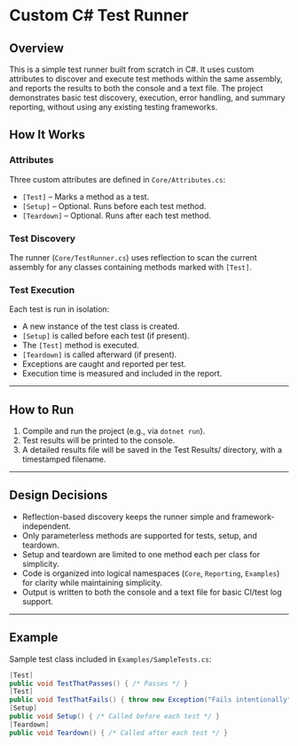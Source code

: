 # Custom C# Test Runner
## Overview ##
This is a simple test runner built from scratch in C#. It uses custom attributes to discover and execute test methods within the same assembly, and reports the results to both the console and a text file. The project demonstrates basic test discovery, execution, error handling, and summary reporting, without using any existing testing frameworks.

## How It Works
### Attributes
Three custom attributes are defined in `Core/Attributes.cs`:
- `[Test]` – Marks a method as a test.
- `[Setup]` – Optional. Runs before each test method.
- `[Teardown]` – Optional. Runs after each test method.
### Test Discovery
The runner (`Core/TestRunner.cs`) uses reflection to scan the current assembly for any classes containing methods marked with `[Test]`.
### Test Execution
Each test is run in isolation:
- A new instance of the test class is created.
- `[Setup]` is called before each test (if present).
- The `[Test]` method is executed.
- `[Teardown]` is called afterward (if present).
- Exceptions are caught and reported per test.
- Execution time is measured and included in the report.
---
## How to Run
1. Compile and run the project (e.g., via `dotnet run`).
2. Test results will be printed to the console.
3. A detailed results file will be saved in the Test Results/ directory, with a timestamped filename.
---
## Design Decisions
- Reflection-based discovery keeps the runner simple and framework-independent.
- Only parameterless methods are supported for tests, setup, and teardown.
- Setup and teardown are limited to one method each per class for simplicity.
- Code is organized into logical namespaces (`Core`, `Reporting`, `Examples`) for clarity while maintaining simplicity.
- Output is written to both the console and a text file for basic CI/test log support.
---
## Example
Sample test class included in `Examples/SampleTests.cs`:
```csharp
[Test]
public void TestThatPasses() { /* Passes */ }
[Test]
public void TestThatFails() { throw new Exception("Fails intentionally"); }
[Setup]
public void Setup() { /* Called before each test */ }
[Teardown]
public void Teardown() { /* Called after each test */ }
```
